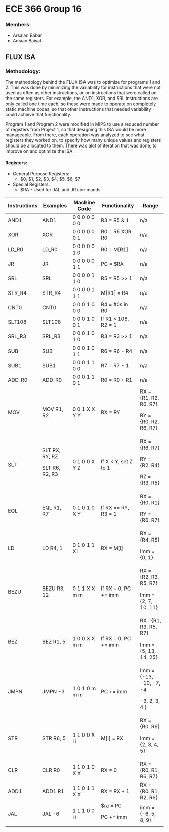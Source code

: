 # ECE 366 Group 16 
### Members: 
* Arsalan Babar 
* Amaan Baiyat
## FLUX ISA

### Methodology:
The methodology behind the FLUX ISA was to optimize for programs 1 and 2. 
This was done by minimizing the variability for instructions that were not
used as often as other instructions, or on instructions that were called on the 
same registers. For example, the AND1, XOR, and SRL instructions are only called
one time each, so these were made to operate on completely static machine codes,
so that other instructions that needed variability could achieve that functionality.

Program 1 and Program 2 were modified in MIPS to use a reduced number of registers 
from Project 1, so that designing this ISA would be more manageable. From there,
each operation was analyzed to see what registers they worked on, to specify how
many unique values and registers should be allocated to them. There was alot of 
iteration that was done, to improve on and optimize the ISA.

#### Registers:
 * General Purpose Registers:
    * $0, $1, $2, $3, $4, $5, $6, $7
 * Special Registers:
    * $RA - Used for JAL and JR commands

<table>
  <thead>
    <tr>
      <th>Instructions</th>
      <th>Examples</th>
      <th>Machine Code </th>
      <th> Functionality </th>
      <th> Range </th>
    </tr>
  </thead>
  <tbody>
    <tr>
      <td>AND1</td>
      <td>AND1</td>
      <td>0 0 0 0 0 0 0</td>
      <td>R3 = R5 & 1</td>
      <td>n/a</td>
    </tr>
    <tr>
      <td>XOR</td>
      <td>XOR</td>
      <td>0 0 0 0 0 0 1</td>
      <td>R0 = R6 XOR R0</td>
      <td>n/a</td>
    </tr>
    <tr>
      <td>LD_R0</td>
      <td>LD_R0</td>
      <td>0 0 0 0 0 1 0</td>
      <td>R0 = M[R1]</td>
      <td>n/a</td>
    </tr>
    <tr>
      <td>JR</td>
      <td>JR</td>
      <td>0 0 0 0 0 1 1</td>
      <td>PC = $RA</td>
      <td>n/a</td>
    </tr>
    <tr>
      <td>SRL</td>
      <td>SRL</td>
      <td>0 0 0 0 1 1 0</td>
      <td>R5 = R5 >> 1</td>
      <td>n/a</td>
    </tr>
    <tr>
      <td>STR_R4</td>
      <td>STR_R4</td>
      <td>0 0 0 0 1 1 1</td>
      <td>M[R1] = R4</td>
      <td>n/a</td>
    </tr>
    <tr>
      <td>CNT0</td>
      <td>CNT0</td>
      <td>0 0 0 1 0 0 0</td>
      <td>R4 = #0s in R0</td>
      <td>n/a</td>
    </tr>
    <tr>
      <td>SLT108</td>
      <td>SLT108</td>
      <td>0 0 0 1 0 0 1</td>
      <td>If R1 < 108, R2 = 1</td>
      <td>n/a</td>
    </tr>
    <tr>
      <td>SRL_R3</td>
      <td>SRL_R3</td>
      <td>0 0 0 1 0 1 0</td>
      <td>R3 = R3 >> 1</td>
      <td>n/a</td>
    </tr>
    <tr>
      <td>SUB</td>
      <td>SUB</td>
      <td>0 0 0 1 0 1 1</td>
      <td>R6 = R6 - R4</td>
      <td>n/a</td>
    </tr>            
    <tr>
      <td>SUB1</td>
      <td>SUB1</td>
      <td>0 0 0 1 1 0 0</td>
      <td>R7 = R7 - 1</td>
      <td>n/a</td>
    </tr>
    <tr>
      <td>ADD_R0</td>
      <td>ADD_R0</td>
      <td>0 0 0 1 1 0 1</td>
      <td>R0 = R0 + R1</td>
      <td>n/a</td>
    </tr>
    <tr>
      <td>MOV</td>
      <td>MOV R1, R2</td>
      <td>0 0 1 X X Y Y</td>
      <td>RX = RY</td>
      <td>RX = 
      {R1, R2, R6, R7}

RY = {R0, R2, R6, R7}
</td>
    </tr>
    <tr>
      <td>SLT</td>
      <td>SLT RX, RY, RZ
      
SLT R6, R2, R3
</td>
      <td>0 1 0 0 X Y Z</td>
      <td>If X < Y, set Z to 1</td>
<td>RX = {R6,  R7}

RY = {R2, R4}

RZ = {R3, R5}
</td>
    </tr>          
    <tr>
      <td>EQL</td>
      <td>EQL R1, R7</td>
      <td>0 1 0 1 0 X Y</td>
      <td>If RX == RY, R3 = 1</td>
      <td>RX = {R0, R1}
      
RY = {R6, R7}
</td>
    </tr>
    <tr>
      <td>LD</td>
      <td>LD R4, 1</td>
      <td>0 1 0 1 1 X i</td>
      <td>RX = M[i]</td>
      <td>RX = {R4, R5}
      
Imm = {0, 1}
</td>
    </tr>
    <tr>
      <td>BEZU</td>
      <td>BEZU R3, 12</td>
      <td>0 1 1 X X m m</td>
      <td>If RX = 0, PC += imm</td>
      <td>RX = {R2, R3, R5, R7}
      
Imm = {2, 7, 10, 11} 
</td>
    </tr>
    <tr>
      <td>BEZ</td>
      <td>BEZ R1, 5</td>
      <td>1 0 0 X X m m</td>
      <td>If RX = 0, PC += imm</td>
      <td>RX ={R1, R3, R5, R7}  
      
Imm = {5, 13, 14, 25}
</td>
    </tr>
    <tr>
      <td>JMPN</td>
      <td>JMPN -3</td>
      <td>1 0 1 0 m m m</td>
      <td>PC += imm</td>
      <td>Imm = {-13, -10, -7, -4
                  
  -3, 2, 3, 4 }
</td>
    </tr>
    <tr>
      <td>STR</td>
      <td>STR R6, 5</td>
      <td>1 1 0 0 X i i</td>
      <td>M[i] = RX</td>
      <td>RX = {R0, R6}
      
Imm = {2, 3, 4, 5}
</td>
    </tr>
    <tr>
      <td>CLR</td>
      <td>CLR R0</td>
      <td>1 1 0 1 0 X X</td>
      <td>RX = 0</td>
      <td>RX = {R0, R1, R6,  R7}</td>
    </tr>
    <tr>
      <td>ADD1</td>
      <td>ADD1 R1</td>
      <td>1 1 0 1 1 X X</td>
      <td>RX = RX + 1</td>
      <td>RX = {R0, R1, R2, R6}</td>
    </tr>            
    <tr>
      <td>JAL</td>
      <td>JAL -6</td>
      <td>1 1 1 0 0 i i</td>
      <td>$ra = PC

PC += imm
</td>
      <td>imm = {-6, 5, 8, 9}</td>
    </tr>
  </tbody>
</table>